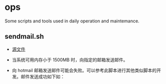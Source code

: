 # ops

Some scripts and tools used in daily operation and maintemance.

## sendmail.sh

- [源文件](https://github.com/mrivandu/ops/blob/master/sendmail.sh)

- 当系统可用内存小于 1500MB 时，向指定的邮箱发送邮件。

- 向 hotmail 邮箱发送邮件可能会失败。可以参考此脚本进行其他类似脚本的开发。邮件发送成功如下如：
